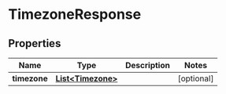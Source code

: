 
# TimezoneResponse

## Properties
Name | Type | Description | Notes
------------ | ------------- | ------------- | -------------
**timezone** | [**List&lt;Timezone&gt;**](Timezone.md) |  |  [optional]



